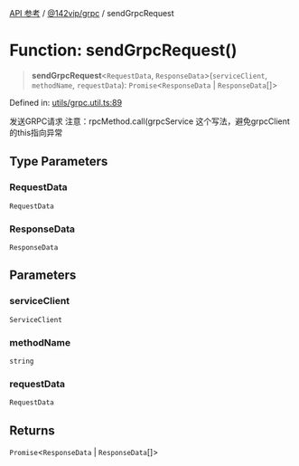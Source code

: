 [API 参考](../../../index.md) / [@142vip/grpc](../index.md) / sendGrpcRequest

# Function: sendGrpcRequest()

> **sendGrpcRequest**\<`RequestData`, `ResponseData`\>(`serviceClient`, `methodName`, `requestData`): `Promise`\<`ResponseData` \| `ResponseData`[]\>

Defined in: [utils/grpc.util.ts:89](https://github.com/142vip/core-x/blob/15d5bc9ef4bece78c0e60bdf074a2d245f625100/packages/grpc/src/utils/grpc.util.ts#L89)

发送GRPC请求
注意：rpcMethod.call(grpcService 这个写法，避免grpcClient的this指向异常

## Type Parameters

### RequestData

`RequestData`

### ResponseData

`ResponseData`

## Parameters

### serviceClient

`ServiceClient`

### methodName

`string`

### requestData

`RequestData`

## Returns

`Promise`\<`ResponseData` \| `ResponseData`[]\>
